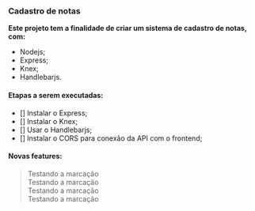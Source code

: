 ### Cadastro de notas

**Este projeto tem a finalidade de criar um sistema de cadastro de notas, com:**

- Nodejs;
- Express;
- Knex;
- Handlebarjs.

#### Etapas a serem executadas:

- [] Instalar o Express;
- [] Instalar o Knex;
- [] Usar o Handlebarjs;
- [] Instalar o CORS para conexão da API com o frontend;

#### Novas features:

> Testando a marcação  
> Testando a marcação  
> Testando a marcação  
> Testando a marcação
